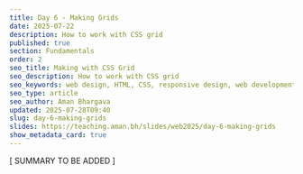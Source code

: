 ```yaml
---
title: Day 6 - Making Grids
date: 2025-07-22
description: How to work with CSS grid
published: true
section: Fundamentals
order: 2
seo_title: Making with CSS Grid
seo_description: How to work with CSS grid
seo_keywords: web design, HTML, CSS, responsive design, web development course, portfolio website
seo_type: article
seo_author: Aman Bhargava
updated: 2025-07-28T09:40
slug: day-6-making-grids
slides: https://teaching.aman.bh/slides/web2025/day-6-making-grids
show_metadata_card: true
---
```

[ SUMMARY TO BE ADDED ]